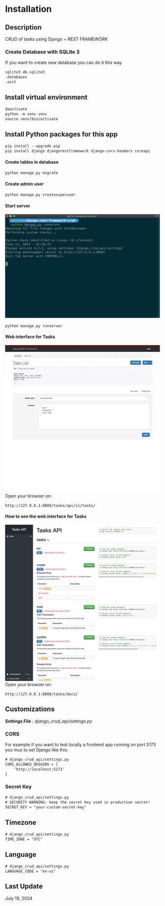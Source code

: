 # Installation

## Description

CRUD of tasks using Django + REST FRAMEWORK

### Create Database with SQLite 3

If you want to create new database you can do it this way

```
sqlite3 db.sqlite3
.databases
.exit
```

## Install virtual environment

```
deactivate
python -m venv venv
source venv/bin/activate
```

## Install Python packages for this app

```
pip install --upgrade pip
pip install django djangorestframework django-cors-headers coreapi
```

#### Create tables in database

```
python manage.py migrate
```

#### Create admin user

```
python manage.py createsuperuser
```

#### Start server

![Server](assets/runserver.png)

```
python manage.py runserver
```

#### Web interface for Tasks

![Web Interface](assets/webui.png)
Open your browser on:

```
http://127.0.0.1:8000/tasks/api/v1/tasks/
```

#### How to see the web interface for Tasks

![Documentation](assets/documentation.png)
Open your browser on:

```
http://127.0.0.1:8000/tasks/docs/
```

## Customizations

**Settings File** : _django_crud_api/settings.py_

### CORS

For example if you want to test locally a frontend app running on port 5173 you mus tu set Django like this:

```
# django_crud_api/settings.py
CORS_ALLOWED_ORIGINS = [
    'http://localhost:5173'
]
```

### Secret Key

```
# django_crud_api/settings.py
# SECURITY WARNING: keep the secret key used in production secret!
SECRET_KEY = "your-custom-secret-key"
```

## Timezone

```
# django_crud_api/settings.py
TIME_ZONE = "UTC"
```

## Language

```
# django_crud_api/settings.py
LANGUAGE_CODE = "en-us"
```

## Last Update

July 19, 2024

